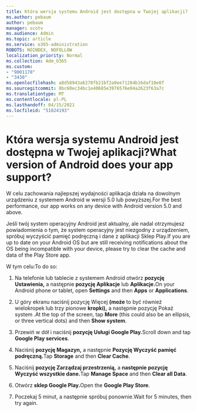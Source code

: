 ```yaml
---
title: Która wersja systemu Android jest dostępna w Twojej aplikacji?
ms.author: pebaum
author: pebaum
manager: scotv
ms.audience: Admin
ms.topic: article
ms.service: o365-administration
ROBOTS: NOINDEX, NOFOLLOW
localization_priority: Normal
ms.collection: Adm_O365
ms.custom:
- "9001178"
- "3430"
ms.openlocfilehash: a8d58943a6278fb21bf2a0ee71284b16daf10e0f
ms.sourcegitcommit: 8bc60ec34bc1e40685e3976576e04a2623f63a7c
ms.translationtype: MT
ms.contentlocale: pl-PL
ms.lasthandoff: 04/15/2021
ms.locfileid: "51824193"
---
```

# <a name="what-version-of-android-does-your-app-support"></a><span data-ttu-id="32543-102">Która wersja systemu Android jest dostępna w Twojej aplikacji?</span><span class="sxs-lookup"><span data-stu-id="32543-102">What version of Android does your app support?</span></span>

<span data-ttu-id="32543-103">W celu zachowania najlepszej wydajności aplikacja działa na dowolnym urządzeniu z systemem Android w wersji 5.0 lub powyższej.</span><span class="sxs-lookup"><span data-stu-id="32543-103">For the best performance, our app works on any device with Android version 5.0 and above.</span></span>

<span data-ttu-id="32543-104">Jeśli twój system operacyjny Android jest aktualny, ale nadal otrzymujesz powiadomienia o tym, że system operacyjny jest niezgodny z urządzeniem, spróbuj wyczyścić pamięć podręczną i dane z aplikacji Sklep Play.</span><span class="sxs-lookup"><span data-stu-id="32543-104">If you are up to date on your Android OS but are still receiving notifications about the OS being incompatible with your device, please try to clear the cache and data of the Play Store app.</span></span>

<span data-ttu-id="32543-105">W tym celu:</span><span class="sxs-lookup"><span data-stu-id="32543-105">To do so:</span></span> 

1. <span data-ttu-id="32543-106">Na telefonie lub tablecie z systemem Android otwórz **pozycję Ustawienia,** a następnie **pozycję Aplikacje** lub **Aplikacje.**</span><span class="sxs-lookup"><span data-stu-id="32543-106">On your Android phone or tablet, open **Settings** and then **Apps** or **Applications**.</span></span>

2. <span data-ttu-id="32543-107">U góry ekranu naciśnij pozycję Więcej **(może** to być również wielokropek lub trzy pionowe **kropki),** a następnie pozycję Pokaż system .</span><span class="sxs-lookup"><span data-stu-id="32543-107">At the top of the screen, tap **More** (this could also be an ellipsis, or three vertical dots) and then **Show system**.</span></span> 

3. <span data-ttu-id="32543-108">Przewiń w dół i naciśnij **pozycję Usługi Google Play.**</span><span class="sxs-lookup"><span data-stu-id="32543-108">Scroll down and tap **Google Play services**.</span></span> 

4. <span data-ttu-id="32543-109">Naciśnij **pozycję Magazyn,** a następnie **Pozycję Wyczyść pamięć podręczną.**</span><span class="sxs-lookup"><span data-stu-id="32543-109">Tap **Storage** and then **Clear Cache**.</span></span> 

5. <span data-ttu-id="32543-110">Naciśnij **pozycję Zarządzaj przestrzenią,** a **następnie pozycję Wyczyść wszystkie dane.**</span><span class="sxs-lookup"><span data-stu-id="32543-110">Tap **Manage Space** and then **Clear all Data**.</span></span> 

6. <span data-ttu-id="32543-111">Otwórz **sklep Google Play.**</span><span class="sxs-lookup"><span data-stu-id="32543-111">Open the **Google Play Store**.</span></span> 

7. <span data-ttu-id="32543-112">Poczekaj 5 minut, a następnie spróbuj ponownie.</span><span class="sxs-lookup"><span data-stu-id="32543-112">Wait for 5 minutes, then try again.</span></span> 